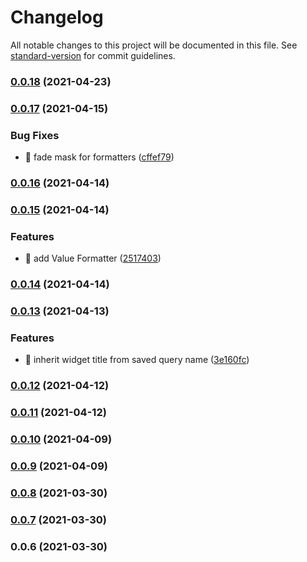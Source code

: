 # Changelog

All notable changes to this project will be documented in this file. See [standard-version](https://github.com/conventional-changelog/standard-version) for commit guidelines.

### [0.0.18](https://github.com/keen/query-creator/compare/v0.0.17...v0.0.18) (2021-04-23)

### [0.0.17](https://github.com/keen/query-creator/compare/v0.0.16...v0.0.17) (2021-04-15)


### Bug Fixes

* 🐛 fade mask for formatters ([cffef79](https://github.com/keen/query-creator/commit/cffef79f6ab3cb610943c23b345a49eb0bbbb321))

### [0.0.16](https://github.com/keen/query-creator/compare/v0.0.15...v0.0.16) (2021-04-14)

### [0.0.15](https://github.com/keen/query-creator/compare/v0.0.14...v0.0.15) (2021-04-14)


### Features

* 🎸 add Value Formatter ([2517403](https://github.com/keen/query-creator/commit/251740311cbfc9ce6da6d38177242839c431841b))

### [0.0.14](https://github.com/keen/query-creator/compare/v0.0.13...v0.0.14) (2021-04-14)

### [0.0.13](https://github.com/keen/query-creator/compare/v0.0.12...v0.0.13) (2021-04-13)


### Features

* 🎸 inherit widget title from saved query name ([3e160fc](https://github.com/keen/query-creator/commit/3e160fc36cbf7fba8b058bd7040b3dd51af9c59d))

### [0.0.12](https://github.com/keen/query-creator/compare/v0.0.11...v0.0.12) (2021-04-12)

### [0.0.11](https://github.com/keen/query-creator/compare/v0.0.10...v0.0.11) (2021-04-12)

### [0.0.10](https://github.com/keen/query-creator/compare/v0.0.9...v0.0.10) (2021-04-09)

### [0.0.9](https://github.com/keen/query-creator/compare/v0.0.8...v0.0.9) (2021-04-09)

### [0.0.8](https://github.com/keen/query-creator/compare/v0.0.7...v0.0.8) (2021-03-30)

### [0.0.7](https://github.com/keen/query-creator/compare/v0.0.6...v0.0.7) (2021-03-30)

### 0.0.6 (2021-03-30)
